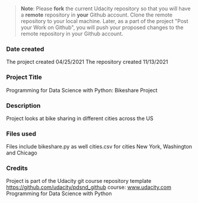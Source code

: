 >**Note**: Please **fork** the current Udacity repository so that you will have a **remote** repository in **your** Github account. Clone the remote repository to your local machine. Later, as a part of the project "Post your Work on Github", you will push your proposed changes to the remote repository in your Github account.

### Date created
The project created 04/25/2021
The repository created 11/13/2021

### Project Title
Programming for Data Science with Python: Bikeshare Project

### Description
Project looks at bike sharing in different cities across the US

### Files used
Files include bikeshare.py as well cities.csv for cities New York, Washington and Chicago

### Credits
Project is part of the Udacity git course
repository template https://github.com/udacity/pdsnd_github
course: www.udacity.com Programming for Data Science with Python

